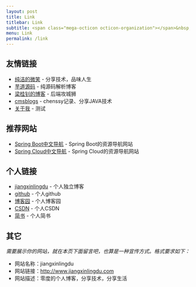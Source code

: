 ```yaml
---
layout: post
title: Link
titlebar: Link
subtitle: <span class="mega-octicon octicon-organization"></span>&nbsp;&nbsp; Resource link
menu: Link
permalink: /link
---
```



## 友情链接
   
- [纯洁的微笑](http://ityouknow.com/) - 分享技术，品味人生
- [芋道源码](http://www.iocoder.cn/) -  纯源码解析博客
- [梁桂钊的博客](http://blog.720ui.com/) - 后端攻城狮
- [cmsblogs](http://cmsblogs.com/) - chenssy记录、分享JAVA技术
- <a href="http://www.jiangxinlingdu.com/about.html?csdn" target="_blank">关于我</a> - 测试

## 推荐网站

- [Spring Boot中文导航](http://springboot.fun/) - Spring Boot的资源导航网站    
- [Spring Cloud中文导航](http://springcloud.fun/) - Spring Cloud的资源导航网站    



## 个人链接

- [jiangxinlingdu](http://www.jiangxinlingdu.com/) - 个人独立博客
- [github](https://github.com/jiangxinlingdu) -  个人github
- [博客园](https://www.cnblogs.com/lirenzuo/) - 个人博客园
- [CSDN](http://blog.csdn.net/lirenzuo)  - 个人CSDN
- [简书](https://www.jianshu.com/u/c92ff9cdc2c0) - 个人简书

## 其它  

*需要展示你的网站，就在本页下面留言吧，也算是一种宣传方式。格式要求如下：*

- 网站名称：jiangxinlingdu  
- 网站链接：http://www.jiangxinlingdu.com  
- 网站描述：零度的个人博客，分享技术，分享生活  

